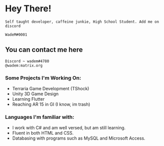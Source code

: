 

# Hey There!

`Self taught developer, caffeine junkie, High School Student. Add me on discord`

`WadeM#0001`



## You can contact me here
```
Discord ~ wadem#4780        
@wadem:matrix.org 
```





### Some Projects I'm Working On:

* Terraria Game Development (TShock)
* Unity 3D Game Design
* Learning Flutter
* Reaching AR 15 in GI (I know, im trash)


### Languages I'm familiar with:

* I work with C# and am well versed, but am still learning.
* Fluent in both HTML and CSS.
* Databasing with programs such as MySQL and Microsoft Access.
